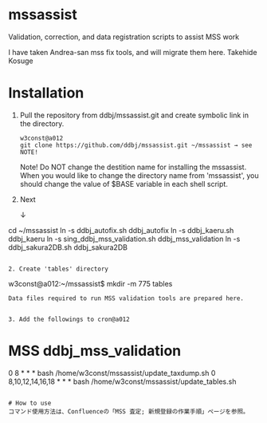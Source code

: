 # mssassist
Validation, correction, and data registration scripts to assist MSS work

I have taken Andrea-san mss fix tools, and will migrate them here.
Takehide Kosuge

# Installation
1. Pull the repository from ddbj/mssassist.git and create symbolic link in the directory.
    ~~~
    w3const@a012
    git clone https://github.com/ddbj/mssassist.git ~/mssassist → see NOTE!
    ~~~
    Note! Do NOT change the destition name for installing the mssassist. When you would like to change the directory name from 'mssassist',       you should change the value of $BASE variable in each shell script.
1. Next

     ↓

cd ~/mssassist
ln -s ddbj_autofix.sh ddbj_autofix
ln -s ddbj_kaeru.sh ddbj_kaeru
ln -s sing_ddbj_mss_validation.sh ddbj_mss_validation
ln -s ddbj_sakura2DB.sh ddbj_sakura2DB
~~~

2. Create 'tables' directory
~~~
w3const@a012:~/mssassist$ mkdir -m 775 tables
~~~
Data files required to run MSS validation tools are prepared here.


3. Add the followings to cron@a012
~~~
# MSS ddbj_mss_validation
0 8 * * *  bash /home/w3const/mssassist/update_taxdump.sh
0 8,10,12,14,16,18 * * * bash /home/w3const/mssassist/update_tables.sh
~~~

# How to use
コマンド使用方法は、Confluenceの「MSS 査定; 新規登録の作業手順」ページを参照。
